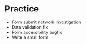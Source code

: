 # Practice

- Form submit network investigation
- Data validation fix
- Form accessibility bugfix
- Write a small form
